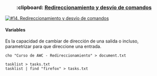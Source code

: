 <h3 align="center"> :clipboard: <a href="https://github.com/jersonmartinez/Curso_Administracion_Windows_Consola/blob/master/13.%20Uso%20de%20tuber%C3%ADas%20o%20PIPES.md">Redireccionamiento y desvío de comandos</a> </h3>
  
[![#14. Redireccionamiento y desvío de comandos](https://img.youtube.com/vi/mjiWkQbymFM/maxresdefault.jpg)](https://youtu.be/mjiWkQbymFM "#14. Redireccionamiento y desvío de comandos")

#### Variables

Es la capacidad de cambiar de dirección de una salida o incluso, parametrizar para que direccione una entrada.

```batch
cho "Curso de AWC - Redireccionamiento" > document.txt
```

```batch
tasklist > tasks.txt
tasklist | find "firefox" > tasks.txt
```